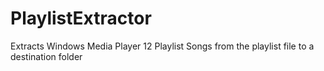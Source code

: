 # PlaylistExtractor
Extracts Windows Media Player 12 Playlist Songs from the playlist file to a destination folder
